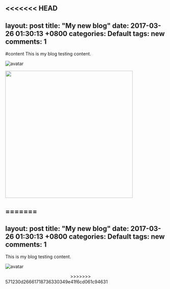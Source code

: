 <<<<<<< HEAD
---layout: posttitle:  "My new blog"date:   2017-03-26 01:30:13 +0800categories: Defaulttags: newcomments: 1---#contentThis is my blog testing content.![avatar](https://i.loli.net/2018/03/23/5ab4f17c91877.jpg)<img src="http://b353.photo.store.qq.com/psb?/V148Y2fH1Huf2T/c5Q1eyoPeut8SxsBfYdcUuwOdhMs1Q5gmBNgyt1*cLA!/b/dGEBAAAAAAAA&bo=gAc4BIAHOAQRCT4!&rf=viewer_4" width=400px>
=======
---
layout: post
title:  "My new blog"
date:   2017-03-26 01:30:13 +0800
categories: Default
tags: new
comments: 1
---
This is my blog testing content.

![avatar](https://i.loli.net/2018/03/23/5ab4f17c91877.jpg)

<img url="http://b353.photo.store.qq.com/psb?/V148Y2fH1Huf2T/c5Q1eyoPeut8SxsBfYdcUuwOdhMs1Q5gmBNgyt1*cLA!/b/dGEBAAAAAAAA&bo=gAc4BIAHOAQRCT4!&rf=viewer_4" width=200px>
>>>>>>> 571230d26661718736330349e41f6cd061c94631
